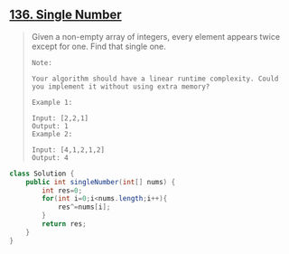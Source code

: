 ## [136. Single Number](https://leetcode-cn.com/problems/single-number/)

> Given a non-empty array of integers, every element appears twice except for one. Find that single one.
>
> ```
> Note:
> 
> Your algorithm should have a linear runtime complexity. Could you implement it without using extra memory?
> 
> Example 1:
> 
> Input: [2,2,1]
> Output: 1
> Example 2:
> 
> Input: [4,1,2,1,2]
> Output: 4
> ```

```java
class Solution {
    public int singleNumber(int[] nums) {
        int res=0;
        for(int i=0;i<nums.length;i++){
            res^=nums[i];
        }
        return res;
    }
}
```

